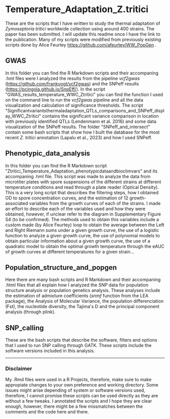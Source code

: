 # Temperature_Adaptation_Z.tritici

These are the scripts that I have written to study the thermal adaptation of *Zymoseptoria tritici* worldwide collection using around 400 strains. The paper has been submitted. I will update this readme once I have the link to the publication.
Many of my scripts were modified from previously existing scripts done by Alice Feurtey https://github.com/afeurtey/WW_PopGen . 

## GWAS

In this folder you can find the R Markdown scripts and their accompaning .hml files were I analyzed the results from the pipeline *vcf2gwas* (https://github.com/frankvogt/vcf2gwas) and the SNPeff results (https://pcingola.github.io/SnpEff/). In the script "GWAS_results_temperature_WWC_Ztritici" you can find the function I used on the command line to run the *vcf2gwas* pipeline and all the data visualization and calculation of significance thresholds. The script "Significantvariantsthermaladaptation_QTLs_comparisons_and_SNPeff_display_WWC_Ztritici" contains the significant variance comparison in location with previously identified QTLs (Lendenmann et al. 2016) and some data visualization of the SNPeff results. The folder "SNPeff_and_intersect" contain some bash scripts that show how I built the database for the most recent *Z. tritici* annotation (Lapalu et al., 2023) and how I used SNPeff. 

## Phenotypic_data_analysis

In this folder you can find the R Markdown script "Ztritici_Temperature_Adaptation_phenotypicdataandbioclimvars" and its accompaning .hml file. This script was made to analyze the data from microtiter plates with spore suspensions of the different strains at different temperature conditions and read through a plate reader (Optical Density). This is a very long script that describes the filtering steps, how I obtained OD to spore concentration curves, and the estimation of 12 growth-associated variables from the growth curves of each of the strains. I made an effort to describe each of the variables used and how they were obtained, however, if unclear refer to the diagram in Supplementary Figure S4 (to be confirmed). The methods used to obtain this variables include a custom made (by Alice Feurtey) loop to obtain the average between the Left and Right Riemann sums under a given growth curve, the use of a logistic function to analyze a given growth curve, the use of polynomial models to obtain particular information about a given growth curve, the use of a quadratic model to obtain the optimal growth temperature through the eAUC of growth curves at different temperatures for a given strain...


## Population_structure_and_popgen

Here there are many bash scripts and R Markdown and their accompaning .html files that all explain how I analyzed the SNP data for population structure analysis or population genetics analysis.
These analyses include the estimation of admixture coefficients (*snmf* function from the LEA package), the Analysis of Molecular Variance, the population differenciation (Fst), the nucleotide diversity, the Tajima's D and the principal component analysis (through plink).  

## SNP_calling

These are the bash scripts that describe the software, filters and options that I used to run SNP calling through GATK. These scripts include the software versions included in this analysis. 


--- 
### Disclaimer

My .Rmd files were used in a R Projects, therefore, make sure to make appropiate changes to your own preference and working directory. Some issues might arise depending of system or software versions used, therefore, I cannot promise these scripts can be used directly as they are without a few tweaks. I annotated the scripts and I hope they are clear enough, however, there might be a few missmatches between the comments and the code here and there.  
